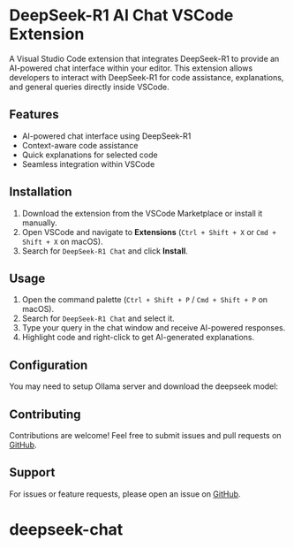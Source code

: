 # DeepSeek-R1 AI Chat VSCode Extension

A Visual Studio Code extension that integrates DeepSeek-R1 to provide an AI-powered chat interface within your editor. This extension allows developers to interact with DeepSeek-R1 for code assistance, explanations, and general queries directly inside VSCode.

## Features

- AI-powered chat interface using DeepSeek-R1
- Context-aware code assistance
- Quick explanations for selected code
- Seamless integration within VSCode

## Installation

1. Download the extension from the VSCode Marketplace or install it manually.
2. Open VSCode and navigate to **Extensions** (`Ctrl + Shift + X` or `Cmd + Shift + X` on macOS).
3. Search for `DeepSeek-R1 Chat` and click **Install**.

## Usage

1. Open the command palette (`Ctrl + Shift + P` / `Cmd + Shift + P` on macOS).
2. Search for `DeepSeek-R1 Chat` and select it.
3. Type your query in the chat window and receive AI-powered responses.
4. Highlight code and right-click to get AI-generated explanations.

## Configuration

You may need to setup Ollama server and download the deepseek model:

## Contributing

Contributions are welcome! Feel free to submit issues and pull requests on [GitHub](https://github.com/ilasisi/deepseek-chat).

## Support

For issues or feature requests, please open an issue on [GitHub](https://github.com/ilasisi/deepseek-chat/issues).

# deepseek-chat
